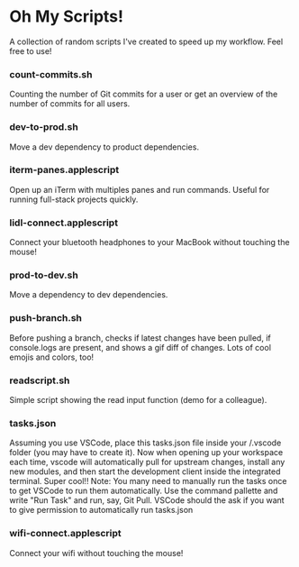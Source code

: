 # Oh My Scripts!

A collection of random scripts I've created to speed up my workflow. Feel free to use!

### count-commits.sh

Counting the number of Git commits for a user or get an overview of the number of commits for all users.

### dev-to-prod.sh

Move a dev dependency to product dependencies.

### iterm-panes.applescript

Open up an iTerm with multiples panes and run commands. Useful for running full-stack projects quickly.

### lidl-connect.applescript

Connect your bluetooth headphones to your MacBook without touching the mouse!

### prod-to-dev.sh

Move a dependency to dev dependencies.

### push-branch.sh

Before pushing a branch, checks if latest changes have been pulled, if console.logs are present, and shows a gif diff of changes. Lots of cool emojis and colors, too!

### readscript.sh

Simple script showing the read input function (demo for a colleague).

### tasks.json

Assuming you use VSCode, place this tasks.json file inside your /.vscode folder (you may have to create it). Now when opening up your workspace each time, vscode will automatically pull for upstream changes, install any new modules, and then start the development client inside the integrated terminal. Super cool!! Note: You many need to manually run the tasks once to get VSCode to run them automatically. Use the command pallette and write "Run Task" and run, say, Git Pull. VSCode should the ask if you want to give permission to automatically run tasks.json

### wifi-connect.applescript

Connect your wifi without touching the mouse!
